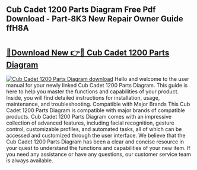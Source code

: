 ## Cub Cadet 1200 Parts Diagram Free Pdf Download - Part-8K3 New Repair Owner Guide ffH8A

# <h2><a href="http://dflnq2w.blite.top/?on=Cub+Cadet+1200+Parts+Diagram">🔗Download New 👉🔴 Cub Cadet 1200 Parts Diagram</a></h2>

[![Cub Cadet 1200 Parts Diagram download](https://i.imgur.com/lujVjoI.png)](http://dflnq2w.blite.top/?on=Cub+Cadet+1200+Parts+Diagram)
Hello and welcome to the user manual for your newly linked Cub Cadet 1200 Parts Diagram. This guide is here to help you master the functions and capabilities of your product. Inside, you will find detailed instructions for installation, usage, maintenance, and troubleshooting. Compatible with Major Brands This Cub Cadet 1200 Parts Diagram is compatible with major brands of compatible products. Cub Cadet 1200 Parts Diagram comes with an impressive collection of advanced features, including facial recognition, gesture control, customizable profiles, and automated tasks, all of which can be accessed and customized through the user interface. We believe that the Cub Cadet 1200 Parts Diagram has been a clear and concise resource in your quest to understand the functions and capabilities of your new item. If you need any assistance or have any questions, our customer service team is always available.
